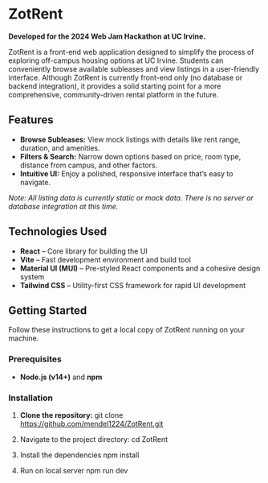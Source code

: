 # ZotRent
**Developed for the 2024 Web Jam Hackathon at UC Irvine.**

ZotRent is a front-end web application designed to simplify the process of exploring off-campus housing options at UC Irvine. Students can conveniently browse available subleases and view listings in a user-friendly interface. Although ZotRent is currently front-end only (no database or backend integration), it provides a solid starting point for a more comprehensive, community-driven rental platform in the future.



## Features

- **Browse Subleases:** View mock listings with details like rent range, duration, and amenities.  
- **Filters & Search:** Narrow down options based on price, room type, distance from campus, and other factors.  
- **Intuitive UI:** Enjoy a polished, responsive interface that’s easy to navigate.

*Note: All listing data is currently static or mock data. There is no server or database integration at this time.*

## Technologies Used

- **React** – Core library for building the UI  
- **Vite** – Fast development environment and build tool  
- **Material UI (MUI)** – Pre-styled React components and a cohesive design system  
- **Tailwind CSS** – Utility-first CSS framework for rapid UI development  

## Getting Started

Follow these instructions to get a local copy of ZotRent running on your machine.

### Prerequisites

- **Node.js (v14+)** and **npm**

### Installation

1. **Clone the repository:**
   git clone https://github.com/mendel1224/ZotRent.git

2. Navigate to the project directory:
    cd ZotRent

3. Install the dependencies
    npm install

4. Run on local server
    npm run dev
